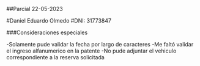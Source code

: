 ##Parcial 22-05-2023

#Daniel Eduardo Olmedo
#DNI: 31773847

###Consideraciones especiales

-Solamente pude validar la fecha por largo de caracteres
-Me faltó validar el ingreso alfanumerico en la patente
-No pude adjuntar el vehiculo correspondiente a la reserva solicitada



